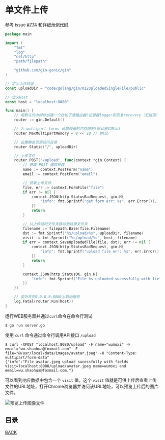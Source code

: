 # 单文件上传

参考 issue [#774](https://github.com/gin-gonic/gin/issues/774) 和详细[示例代码](https://github.com/gin-gonic/examples/tree/master/upload-file/single).

```go
package main

import (
	"fmt"
	"log"
	"net/http"
	"path/filepath"

	"github.com/gin-gonic/gin"
)

// 定义上传目录
const uploadDir = "code/golang/gin/012UploadedSingleFile/public"

// 定义Host
const host = "localhost:8080"

func main() {
	// 用默认的中间件创建一个杜松子酒路由器(记录器logger和恢复recovery（无崩溃）中间件)
	router := gin.Default()

	// 为 multipart forms 设置较低的内存限制(默认是32Mib)
	router.MaxMultipartMemory = 8 << 20 // 8Mib

	// 设置静态资源访问目录
	router.Static("/", uploadDir)

	// 上传文件
	router.POST("/upload", func(context *gin.Context) {
		// 获取 POST 请求参数
		name := context.PostForm("name")
		email := context.PostForm("email")

		// 获取上传文件
		file, err := context.FormFile("file")
		if err != nil {
			context.JSON(http.StatusBadRequest, gin.H{
				"info": fmt.Sprintf("get form err: %s", err.Error()),
			})
			return
		}

		// 从上传临时文件夹移动到目录文件夹
		filename := filepath.Base(file.Filename)
		dst := fmt.Sprintf("%s/upload/%s", uploadDir, filename)
		visit := fmt.Sprintf("%s/upload/%s", host, filename)
		if err = context.SaveUploadedFile(file, dst); err != nil {
			context.JSON(http.StatusBadRequest, gin.H{
				"info": fmt.Sprintf("upload file err: %s", err.Error()),
			})
			return
		}

		context.JSON(http.StatusOK, gin.H{
			"info": fmt.Sprintf("File %s uploaded sucessfully with fields visit=%s name=%s and email=%s.", file.Filename, visit, name, email),
		})
	})

	// 监听并在0.0.0.0:8080上启动服务
	log.Fatal(router.Run(host))
}
```

运行WEB服务器并通过`curl`命令在命令行测试

```shell
$ go run server.go
```

使用 `curl` 命令通过命令行调用API接口 `/upload`

```shell
$ curl -XPOST "localhost:8080/upload" -F name="wumoxi" -F email="wu.shaohua@foxmail.com" -F file="@/usr/local/data/images/avatar.jpeg" -H "Content-Type: multipart/form-data"
{"info":"File avatar.jpeg upload sucessfully with fields visit=localhost:8080/upload/avatar.jpeg name=wumoxi and email=wu.shaohua@foxmail.com."}
```

可以看到响应数据中包含一个 `visit` 值，这个 `visit` 值就是可供上传后查看上传文件的URL地址，打开Chrome浏览器并访问该URL地址，可以预览上传后的图片文件。

![预览上传图像文件](https://lucklit.oss-cn-beijing.aliyuncs.com/written/Snip20191218_65.png)

## 目录

[BACK](../GolangGin.md)